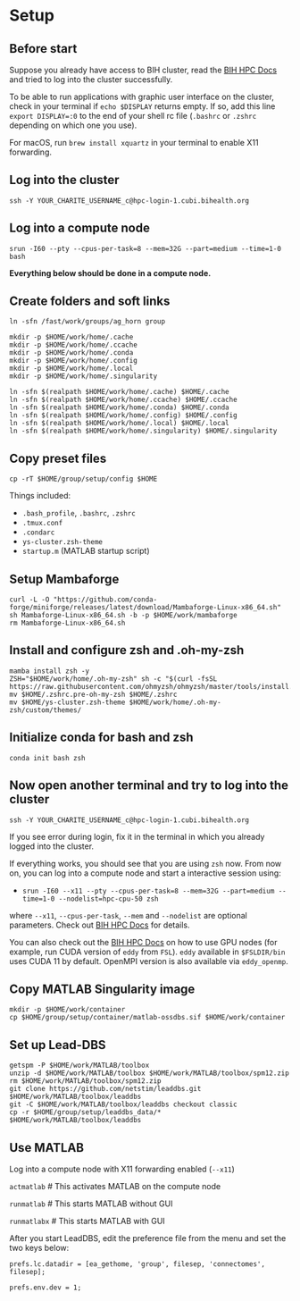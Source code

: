# Setup

## Before start

Suppose you already have access to BIH cluster, read the [BIH HPC Docs](https://docs.hpc.bihealth.org/) and tried to log into the cluster successfully.

To be able to run applications with graphic user interface on the cluster, check in your terminal if `echo $DISPLAY` returns empty. If so, add this line `export DISPLAY=:0` to the end of your shell rc file (`.bashrc` or `.zshrc` depending on which one you use).

For macOS, run `brew install xquartz` in your terminal to enable X11 forwarding.

## Log into the cluster

`ssh -Y YOUR_CHARITE_USERNAME_c@hpc-login-1.cubi.bihealth.org`

## Log into a compute node

`srun -I60 --pty --cpus-per-task=8 --mem=32G --part=medium --time=1-0 bash`

**Everything below should be done in a compute node.**

## Create folders and soft links

```
ln -sfn /fast/work/groups/ag_horn group

mkdir -p $HOME/work/home/.cache
mkdir -p $HOME/work/home/.ccache
mkdir -p $HOME/work/home/.conda
mkdir -p $HOME/work/home/.config
mkdir -p $HOME/work/home/.local
mkdir -p $HOME/work/home/.singularity

ln -sfn $(realpath $HOME/work/home/.cache) $HOME/.cache
ln -sfn $(realpath $HOME/work/home/.ccache) $HOME/.ccache
ln -sfn $(realpath $HOME/work/home/.conda) $HOME/.conda
ln -sfn $(realpath $HOME/work/home/.config) $HOME/.config
ln -sfn $(realpath $HOME/work/home/.local) $HOME/.local
ln -sfn $(realpath $HOME/work/home/.singularity) $HOME/.singularity
```

## Copy preset files

`cp -rT $HOME/group/setup/config $HOME`

Things included:

* `.bash_profile`, `.bashrc`, `.zshrc`
* `.tmux.conf`
* `.condarc`
* `ys-cluster.zsh-theme`
* `startup.m` (MATLAB startup script)

## Setup Mambaforge

```
curl -L -O "https://github.com/conda-forge/miniforge/releases/latest/download/Mambaforge-Linux-x86_64.sh"
sh Mambaforge-Linux-x86_64.sh -b -p $HOME/work/mambaforge
rm Mambaforge-Linux-x86_64.sh
```

## Install and configure zsh and .oh-my-zsh

```
mamba install zsh -y
ZSH="$HOME/work/home/.oh-my-zsh" sh -c "$(curl -fsSL https://raw.githubusercontent.com/ohmyzsh/ohmyzsh/master/tools/install.sh)"
mv $HOME/.zshrc.pre-oh-my-zsh $HOME/.zshrc
mv $HOME/ys-cluster.zsh-theme $HOME/work/home/.oh-my-zsh/custom/themes/
```

## Initialize conda for bash and zsh

```
conda init bash zsh
```

## Now open another terminal and try to log into the cluster

`ssh -Y YOUR_CHARITE_USERNAME_c@hpc-login-1.cubi.bihealth.org`

If you see error during login, fix it in the terminal in which you already logged into the cluster.

If everything works, you should see that you are using `zsh` now. From now on, you can log into a compute node and start a interactive session using:

* `srun -I60 --x11 --pty --cpus-per-task=8 --mem=32G --part=medium --time=1-0 --nodelist=hpc-cpu-50 zsh`

where `--x11`, `--cpus-per-task`, `--mem` and `--nodelist` are optional parameters. Check out [BIH HPC Docs](https://docs.hpc.bihealth.org/slurm/quickstart/) for details.

You can also check out the [BIH HPC Docs](https://docs.hpc.bihealth.org/how-to/connect/gpu-nodes/) on how to use GPU nodes (for example, run CUDA version of `eddy` from `FSL`). `eddy` available in `$FSLDIR/bin` uses CUDA 11 by default. OpenMPI version is also available via `eddy_openmp`.

## Copy MATLAB Singularity image

```
mkdir -p $HOME/work/container
cp $HOME/group/setup/container/matlab-ossdbs.sif $HOME/work/container
```

## Set up Lead-DBS

```
getspm -P $HOME/work/MATLAB/toolbox
unzip -d $HOME/work/MATLAB/toolbox $HOME/work/MATLAB/toolbox/spm12.zip
rm $HOME/work/MATLAB/toolbox/spm12.zip
git clone https://github.com/netstim/leaddbs.git $HOME/work/MATLAB/toolbox/leaddbs
git -C $HOME/work/MATLAB/toolbox/leaddbs checkout classic
cp -r $HOME/group/setup/leaddbs_data/* $HOME/work/MATLAB/toolbox/leaddbs
```

## Use MATLAB

Log into a compute node with X11 forwarding enabled (`--x11`)

`actmatlab` # This activates MATLAB on the compute node

`runmatlab` # This starts MATLAB without GUI

`runmatlabx` # This starts MATLAB with GUI

After you start LeadDBS, edit the preference file from the menu and set the two keys below:

`prefs.lc.datadir = [ea_gethome, 'group', filesep, 'connectomes', filesep];`

`prefs.env.dev = 1;`
